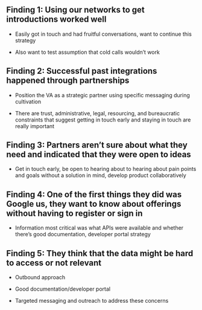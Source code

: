 ## Finding 1: Using our networks to get introductions worked well
    

-   Easily got in touch and had fruitful conversations, want to continue this strategy
    
-   Also want to test assumption that cold calls wouldn’t work
    

## Finding 2: Successful past integrations happened through partnerships
    

-   Position the VA as a strategic partner using specific messaging during cultivation
    
-   There are trust, administrative, legal, resourcing, and bureaucratic constraints that suggest getting in touch early and staying in touch are really important
    
## Finding 3: Partners aren’t sure about what they need and indicated that they were open to ideas
    

-   Get in touch early, be open to hearing about to hearing about pain points and goals without a solution in mind, develop product collaboratively
    

## Finding 4: One of the first things they did was Google us, they want to know about offerings without having to register or sign in
    

-   Information most critical was what APIs were available and whether there’s good documentation, developer portal strategy
    

## Finding 5: They think that the data might be hard to access or not relevant
    

-   Outbound approach
    
-   Good documentation/developer portal
    
-   Targeted messaging and outreach to address these concerns
